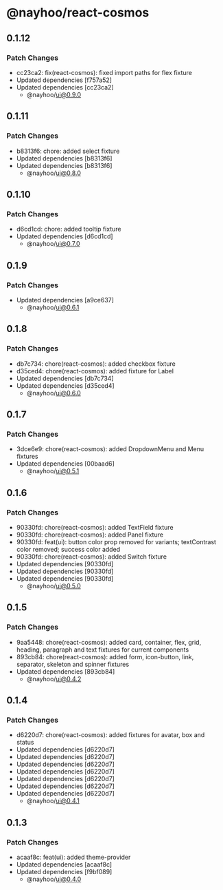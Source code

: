 # @nayhoo/react-cosmos

## 0.1.12

### Patch Changes

- cc23ca2: fix(react-cosmos): fixed import paths for flex fixture
- Updated dependencies [f757a52]
- Updated dependencies [cc23ca2]
  - @nayhoo/ui@0.9.0

## 0.1.11

### Patch Changes

- b8313f6: chore: added select fixture
- Updated dependencies [b8313f6]
- Updated dependencies [b8313f6]
  - @nayhoo/ui@0.8.0

## 0.1.10

### Patch Changes

- d6cd1cd: chore: added tooltip fixture
- Updated dependencies [d6cd1cd]
  - @nayhoo/ui@0.7.0

## 0.1.9

### Patch Changes

- Updated dependencies [a9ce637]
  - @nayhoo/ui@0.6.1

## 0.1.8

### Patch Changes

- db7c734: chore(react-cosmos): added checkbox fixture
- d35ced4: chore(react-cosmos): added fixture for Label
- Updated dependencies [db7c734]
- Updated dependencies [d35ced4]
  - @nayhoo/ui@0.6.0

## 0.1.7

### Patch Changes

- 3dce6e9: chore(react-cosmos): added DropdownMenu and Menu fixtures
- Updated dependencies [00baad6]
  - @nayhoo/ui@0.5.1

## 0.1.6

### Patch Changes

- 90330fd: chore(react-cosmos): added TextField fixture
- 90330fd: chore(react-cosmos): added Panel fixture
- 90330fd: feat(ui): button color prop removed for variants; textContrast color removed; success color added
- 90330fd: chore(react-cosmos): added Switch fixture
- Updated dependencies [90330fd]
- Updated dependencies [90330fd]
- Updated dependencies [90330fd]
  - @nayhoo/ui@0.5.0

## 0.1.5

### Patch Changes

- 9aa5448: chore(react-cosmos): added card, container, flex, grid, heading, paragraph and text fixtures for current components
- 893cb84: chore(react-cosmos): added form, icon-button, link, separator, skeleton and spinner fixtures
- Updated dependencies [893cb84]
  - @nayhoo/ui@0.4.2

## 0.1.4

### Patch Changes

- d6220d7: chore(react-cosmos): added fixtures for avatar, box and status
- Updated dependencies [d6220d7]
- Updated dependencies [d6220d7]
- Updated dependencies [d6220d7]
- Updated dependencies [d6220d7]
- Updated dependencies [d6220d7]
- Updated dependencies [d6220d7]
- Updated dependencies [d6220d7]
  - @nayhoo/ui@0.4.1

## 0.1.3

### Patch Changes

- acaaf8c: feat(ui): added theme-provider
- Updated dependencies [acaaf8c]
- Updated dependencies [f9bf089]
  - @nayhoo/ui@0.4.0
